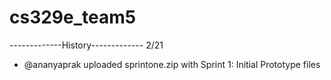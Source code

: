 # cs329e_team5

-------------History-------------
2/21
- @ananyaprak uploaded sprintone.zip with Sprint 1: Initial Prototype files
